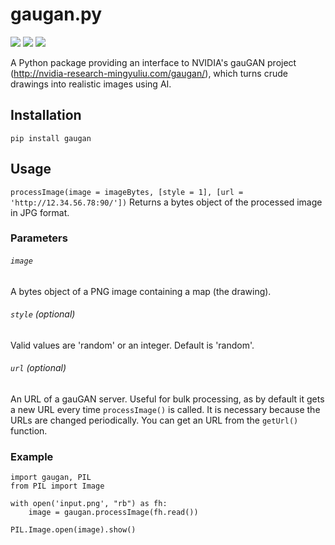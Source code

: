 # gaugan.py 

[![](https://img.shields.io/pypi/v/gaugan?style=plastic)](https://pypi.org/project/gaugan//)
[![](https://img.shields.io/pypi/l/gaugan?style=plastic)](https://pypi.org/project/gaugan/)
[![](https://img.shields.io/pypi/pyversions/gaugan?style=plastic)](https://pypi.org/project/gaugan/)

A Python package providing an interface to NVIDIA's gauGAN project (http://nvidia-research-mingyuliu.com/gaugan/), which turns crude drawings into realistic images using AI.

## Installation
```pip install gaugan```

## Usage
```processImage(image = imageBytes, [style = 1], [url = 'http://12.34.56.78:90/'])```
Returns a bytes object of the processed image in JPG format.

### Parameters
###### ```image```
A bytes object of a PNG image containing a map (the drawing).
###### ```style``` (optional)
Valid values are 'random' or an integer. Default is 'random'.
###### ```url``` (optional)
An URL of a gauGAN server. Useful for bulk processing, as by default it gets a new URL every time ```processImage()``` is called. It is necessary because the URLs are changed periodically. You can get an URL from the ```getUrl()``` function.

### Example
```
import gaugan, PIL
from PIL import Image

with open('input.png', "rb") as fh:
    image = gaugan.processImage(fh.read())
    
PIL.Image.open(image).show()
```
